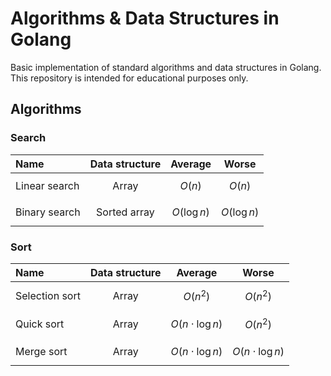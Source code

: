 # Algorithms & Data Structures in Golang

Basic implementation of standard algorithms and data structures in Golang.
This repository is intended for educational purposes only.

## Algorithms

### Search

| Name          | Data structure | Average        | Worse         |
|:--------------|:--------------:|:--------------:|:-------------:|
| Linear search | Array          | $$O(n)$$       | $$O(n)$$      |
| Binary search | Sorted array   | $$O(\log n)$$  | $$O(\log n)$$ |

### Sort

| Name           | Data structure | Average             | Worse               |
|:---------------|:--------------:|:-------------------:|:-------------------:|
| Selection sort | Array          | $$O(n^2)$$          | $$O(n^2)$$          |
| Quick sort     | Array          | $$O(n\cdot\log n)$$ | $$O(n^2)$$          |
| Merge sort     | Array          | $$O(n\cdot\log n)$$ | $$O(n\cdot\log n)$$ |